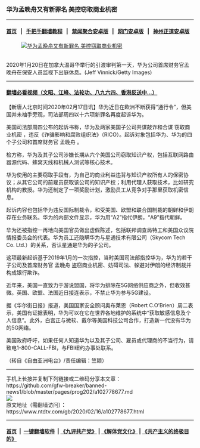 ### 华为孟晚舟又有新罪名 美控窃取商业机密
------------------------

#### [首页](https://github.com/gfw-breaker/banned-news1/blob/master/README.md) &nbsp;&nbsp;|&nbsp;&nbsp; [手把手翻墙教程](https://github.com/gfw-breaker/guides/wiki) &nbsp;&nbsp;|&nbsp;&nbsp; [禁闻聚合安卓版](https://github.com/gfw-breaker/bn-android) &nbsp;&nbsp;|&nbsp;&nbsp; [网门安卓版](https://github.com/oGate2/oGate) &nbsp;&nbsp;|&nbsp;&nbsp; [神州正道安卓版](https://github.com/SzzdOgate/update) 



<div><div class="featured_image">
 <a href="https://i.ntdtv.com/assets/uploads/2020/02/GettyImages-1194930781.jpg" target="_blank">
  <figure>
   <img alt="华为孟晚舟又有新罪名 美控窃取商业机密" src="https://i.ntdtv.com/assets/uploads/2020/02/GettyImages-1194930781-800x450.jpg"/>
  </figure><br/>
 </a>
 <span class="caption">
  2020年1月20日在加拿大温哥华举行的引渡审判第一天，华为公司首席财务官孟晚舟在保安人员监视下出庭休息。(Jeff Vinnick/Getty Images)
 </span>
</div>
</div><hr/>

#### [翻墙必看视频（文昭、江峰、法轮功、八九六四、香港反送中...）](https://github.com/gfw-breaker/banned-news1/blob/master/pages/link3.md)

<div><div class="post_content" itemprop="articleBody">
 <p>
  【新唐人北京时间2020年02月17日讯】华为近日在欧洲不断获得“通行令”，但美国并未袖手旁观，司法部周四以十六项新罪名再度起诉华为。
 </p>
 <p>
  美国司法部周四公布的起诉书称，华为及两家美国子公司共谋敲诈和合谋
  <ok href="https://www.ntdtv.com/gb/窃取商业机密.htm">
   窃取商业机密
  </ok>
  ，违反《诈骗影响和腐败组织法》（RICO）。起诉对象包括华为、华为的四个子公司和首席财务官
  <ok href="https://www.ntdtv.com/gb/孟晚舟.htm">
   孟晚舟
  </ok>
  。
 </p>
 <p>
  检方称，华为及其子公司涉嫌长期从六个美国公司窃取知识产权，包括互联网路由器源代码、蜂窝天线和机械人测试等核心技术。
 </p>
 <p>
  华为使用的主要窃取手段有，为自己的商业利益违背与知识产权所有人的保密协议；从其它公司的前雇员获取该公司的知识产权；利用代理人获取技术，比如研究机构的教授。华为还制定了一项奖励计划，激励员工从竞争对手那里获取机密信息。
 </p>
 <p>
  起诉内容也包括华为违反国际制裁令，和受美国、欧盟和联合国制裁的朝鲜和伊朗存在业务联系。华为的内部文件显示，华为用“A2”指代伊朗，“A9”指代朝鲜。
 </p>
 <p>
  华为还被指控一再地向美国官员做出虚假陈述，包括联邦调查局特工和美国众议院情报委员会的代表。华为员工还隐瞒华为与星通技术有限公司（Skycom Tech Co. Ltd.）的关系，否认星通是华为的子公司。
 </p>
 <p>
  这项最新起诉基于2019年1月的一次指控，当时美国司法部指控华为，华为的若干子公司及首席财务官
  <ok href="https://www.ntdtv.com/gb/孟晚舟.htm">
   孟晚舟
  </ok>
  盗窃商业机密、妨碍司法、躲避对伊朗的经济制裁并构成银行欺诈。
 </p>
 <p>
  近年来，美国一直致力于游说盟国，将华为排除在5G网络供应商之外，但收效甚微。英国、欧盟、法国近日接连表示，不禁止华为参与5G建设。
 </p>
 <p>
  据《华尔街日报》报道，美国国家安全顾问奥布莱恩（Robert C.O’Brien）周二表示，美国有证据表明，华为可以在它在世界各地维护的系统中“获取敏感信息及个人信息”。此外，白宫正与微软、戴尔等美国科技公司合作，打造新一代没有华为的5G网络。
 </p>
 <p>
  美国政府呼吁，如果任何人知道华为以及其子公司、雇员或代理商的不当行为，请致电1-800-CALL-FBI，与FBI纽约办事处联系。
 </p>
 <p>
  （转自《自由亚洲电台》/责任编辑：竺颖）
 </p>
 <div class="single_ad">
 </div>
</div>
</div>
<hr/>
手机上长按并复制下列链接或二维码分享本文章：<br/>
https://github.com/gfw-breaker/banned-news1/blob/master/pages/prog202/a102778677.md <br/>
<a href='https://github.com/gfw-breaker/banned-news1/blob/master/pages/prog202/a102778677.md'><img src='https://github.com/gfw-breaker/banned-news1/blob/master/pages/prog202/a102778677.md.png'/></a> <br/>
原文地址（需翻墙访问）：https://www.ntdtv.com/gb/2020/02/16/a102778677.html


------------------------
#### [首页](https://github.com/gfw-breaker/banned-news1/blob/master/README.md) &nbsp;|&nbsp; [一键翻墙软件](https://github.com/gfw-breaker/nogfw/blob/master/README.md) &nbsp;| [《九评共产党》](https://github.com/gfw-breaker/9ping.md/blob/master/README.md#九评之一评共产党是什么) | [《解体党文化》](https://github.com/gfw-breaker/jtdwh.md/blob/master/README.md) | [《共产主义的终极目的》](https://github.com/gfw-breaker/gczydzjmd.md/blob/master/README.md)


<img src='http://gfw-breaker.win/banned-news/pages/prog202/a102778677.md' width='0px' height='0px'/>